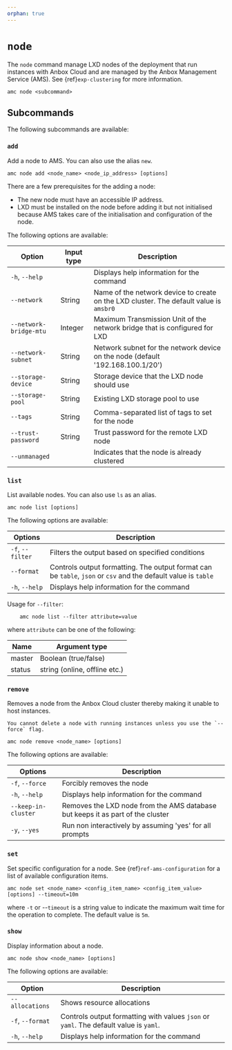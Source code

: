 ```yaml
---
orphan: true
---
```

# `node`

The `node` command manage LXD nodes of the deployment that run instances with Anbox Cloud and are managed by the Anbox Management Service (AMS). See {ref}`exp-clustering` for more information.

    amc node <subcommand>

## Subcommands

The following subcommands are available:

### `add`

Add a node to AMS. You can also use the alias `new`.

    amc node add <node_name> <node_ip_address> [options]

There are a few prerequisites for the adding a node:

* The new node must have an accessible IP address.
* LXD must be installed on the node before adding it but not initialised because AMS takes care of the initialisation and configuration of the node.

The following options are available:

| Option | Input type | Description |
|--------|------------|-------------|
|`-h`, `--help` |  | Displays help information for the command |
| `--network`| String | Name of the network device to create on the LXD cluster. The default value is `amsbr0` |
| `--network-bridge-mtu` | Integer | Maximum Transmission Unit of the network bridge that is configured for LXD |
| `--network-subnet` | String | Network subnet for the network device on the node (default '192.168.100.1/20') |
| `--storage-device` | String | Storage device that the LXD node should use |
| `--storage-pool` | String | Existing LXD storage pool to use |
| `--tags` | String | Comma-separated list of tags to set for the node |
| `--trust-password` | String | Trust password for the remote LXD node |
| `--unmanaged` | | Indicates that the node is already clustered |


### `list`

List available nodes. You can also use `ls` as an alias.

    amc node list [options]

The following options are available:

| Options | Description |
|---------|-------------|
|`-f`, `--filter`| Filters the output based on specified conditions |
| `--format` | Controls output formatting. The output format can be `table`, `json` or `csv` and the default value is `table` |
| `-h`, `--help` | Displays help information for the command |

Usage for `--filter`:

        amc node list --filter attribute=value

where `attribute` can be one of the following:

|     Name      |       Argument type           |
|---------------|-------------------------------|
|<!-- wokeignore:rule=master --> master        | Boolean (true/false)          |
| status        | string (online, offline etc.) |


### `remove`

Removes a node from the Anbox Cloud cluster thereby making it unable to host instances.

```{note}
You cannot delete a node with running instances unless you use the `--force` flag.
```

    amc node remove <node_name> [options]

The following options are available:

| Options | Description |
|---------|-------------|
| `-f`, `--force` | Forcibly removes the node |
| `-h`, `--help`  | Displays help information for the command |
| `--keep-in-cluster` | Removes the LXD node from the AMS database but keeps it as part of the cluster |
| `-y`, `--yes` | Run non interactively by assuming 'yes' for all prompts |


### `set`

Set specific configuration for a node. See {ref}`ref-ams-configuration` for a list of available configuration items.

    amc node set <node_name> <config_item_name> <config_item_value> [options] --timeout=10m

where `-t` or --`timeout` is a string value to indicate the maximum wait time for the operation to complete. The default value is `5m`.

### `show`

Display information about a node.

    amc node show <node_name> [options]

The following options are available:

| Option | Description |
|--------|-------------|
| `--allocations` | Shows resource allocations |
|`-f`, `--format` | Controls output formatting with values `json` or `yaml`. The default value is `yaml`. |
| `-h`, `--help` | Displays help information for the command |
